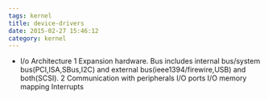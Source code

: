```yaml
---
tags: kernel
title: device-drivers
date: 2015-02-27 15:46:12
category: kernel
---
```

* I/o Architecture
1 Expansion hardware. 
Bus includes internal bus/system bus(PCI,ISA,SBus,I2C) and external bus(ieee1394/firewire,USB) and both(SCSI).
2 Communication with peripherals
I/O ports
I/O memory mapping
Interrupts


